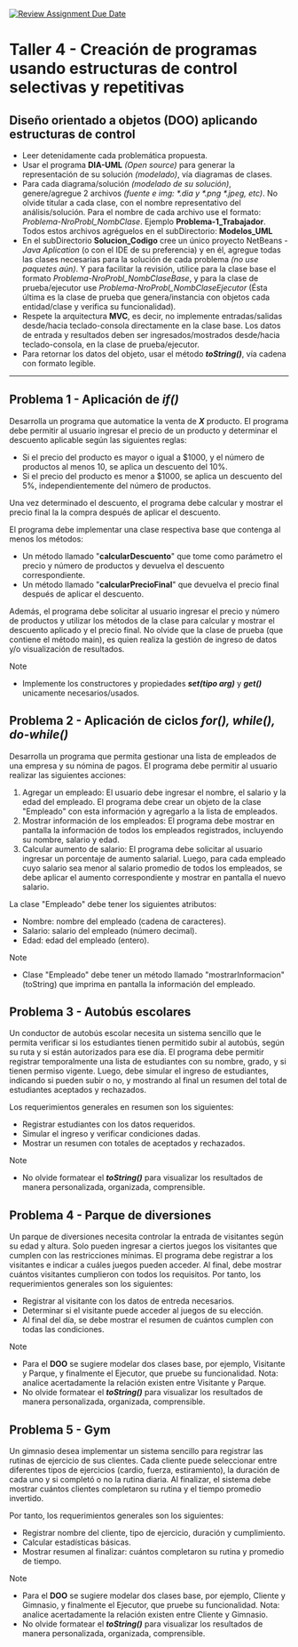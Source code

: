 [![Review Assignment Due Date](https://classroom.github.com/assets/deadline-readme-button-22041afd0340ce965d47ae6ef1cefeee28c7c493a6346c4f15d667ab976d596c.svg)](https://classroom.github.com/a/BAFVM91p)
# Taller 4 - Creación de programas usando estructuras de control selectivas y repetitivas

## Diseño orientado a objetos (DOO) aplicando estructuras de control

* Leer detenidamente cada problemática propuesta.
* Usar el programa **DIA-UML** _(Open source)_ para generar la representación de su solución _(modelado)_, vía diagramas de clases.
* Para cada diagrama/solución _(modelado de su solución)_, genere/agregue 2 archivos _(fuente e img: \*.dia y \*.png \*.jpeg, etc)_. No olvide titular a cada clase, con el nombre representativo del análisis/solución. Para el nombre de cada archivo use el formato: _Problema-NroProbl_NombClase_. Ejemplo **Problema-1_Trabajador**. Todos estos archivos agréguelos en el subDirectorio: **Modelos_UML**
* En el subDirectorio **Solucion_Codigo** cree un único proyecto NetBeans - _Java Aplication_ (o con el IDE de su preferencia) y en él, agregue todas las clases necesarias para la solución de cada problema _(no use paquetes aún)_. Y para facilitar la revisión, utilice para la clase base el formato _Problema-NroProbl_NombClaseBase_, y para la clase de prueba/ejecutor use _Problema-NroProbl_NombClaseEjecutor_ (Ésta última es la clase de prueba que genera/instancia con objetos cada entidad/clase y verifica su funcionalidad). 
* Respete la arquitectura **MVC**, es decir, no implemente entradas/salidas desde/hacia teclado-consola directamente en la clase base. Los datos de entrada y resultados deben ser ingresados/mostrados desde/hacia teclado-consola, en la clase de prueba/ejecutor.
* Para retornar los datos del objeto, usar el método _**toString()**_, vía cadena con formato legible. 

___


## Problema 1 - Aplicación de _if()_

Desarrolla un programa que automatice la venta de **_X_** producto. El programa debe permitir al usuario ingresar el precio de un producto y determinar el descuento aplicable según las siguientes reglas:

* Si el precio del producto es mayor o igual a $1000, y el número de productos al menos 10, se aplica un descuento del 10%.
* Si el precio del producto es menor a $1000, se aplica un descuento del 5%, independientemente del número de productos.

Una vez determinado el descuento, el programa debe calcular y mostrar el precio final la la compra después de aplicar el descuento.

El programa debe implementar una clase respectiva base que contenga al menos los métodos:

* Un método llamado "**calcularDescuento**" que tome como parámetro el precio y número de productos y devuelva el descuento correspondiente.
* Un método llamado "**calcularPrecioFinal**" que devuelva el precio final después de aplicar el descuento.

Además, el programa debe solicitar al usuario ingresar el precio y número de productos y utilizar los métodos de la clase para calcular y mostrar el descuento aplicado y el precio final. No olvide que la clase de prueba (que contiene el método main), es quien realiza la gestión de ingreso de datos y/o visualización de resultados.

> [!Note]
> - Implemente los constructores y propiedades _**set(tipo arg)**_ y _**get()**_ unicamente necesarios/usados.

## Problema 2 - Aplicación de ciclos _for(), while(), do-while()_

Desarrolla un programa que permita gestionar una lista de empleados de una empresa y su nómina de pagos. El programa debe permitir al usuario realizar las siguientes acciones:

1.	Agregar un empleado: El usuario debe ingresar el nombre, el salario y la edad del empleado. El programa debe crear un objeto de la clase "Empleado" con esta información y agregarlo a la lista de empleados.
2.	Mostrar información de los empleados: El programa debe mostrar en pantalla la información de todos los empleados registrados, incluyendo su nombre, salario y edad.
3.	Calcular aumento de salario: El programa debe solicitar al usuario ingresar un porcentaje de aumento salarial. Luego, para cada empleado cuyo salario sea menor al salario promedio de todos los empleados, se debe aplicar el aumento correspondiente y mostrar en pantalla el nuevo salario.

La clase "Empleado" debe tener los siguientes atributos:
- Nombre: nombre del empleado (cadena de caracteres).
- Salario: salario del empleado (número decimal).
- Edad: edad del empleado (entero).

> [!Note]
> - Clase "Empleado" debe tener un método llamado "mostrarInformacion" (toString) que imprima en pantalla la información del empleado.

## Problema 3 - Autobús escolares

Un conductor de autobús escolar necesita un sistema sencillo que le permita verificar si los estudiantes tienen permitido subir al autobús, según su ruta y si están autorizados para ese día. El programa debe permitir registrar temporalmente una lista de estudiantes con su nombre, grado, y si tienen permiso vigente. Luego, debe simular el ingreso de estudiantes, indicando si pueden subir o no, y mostrando al final un resumen del total de estudiantes aceptados y rechazados.

Los requerimientos generales en resumen son los siguientes:

-	Registrar estudiantes con los datos requeridos.  
-	Simular el ingreso y verificar condiciones dadas. 
-	Mostrar un resumen con totales de aceptados y rechazados.

> [!Note]
> - No olvide formatear el _**toString()**_ para visualizar los resultados de manera personalizada, organizada, comprensible. 

## Problema 4 - Parque de diversiones

Un parque de diversiones necesita controlar la entrada de visitantes según su edad y altura. Solo pueden ingresar a ciertos juegos los visitantes que cumplen con las restricciones mínimas. El programa debe registrar a los visitantes e indicar a cuáles juegos pueden acceder. Al final, debe mostrar cuántos visitantes cumplieron con todos los requisitos.
Por tanto, los requerimientos generales son los siguientes:
-	Registrar al visitante con los datos de entreda necesarios.
-	Determinar si el visitante puede acceder al juegos de su elección.
-	Al final del día, se debe mostrar el resumen de cuántos cumplen con todas las condiciones.

> [!Note]
> - Para el **DOO** se sugiere modelar dos clases base, por ejemplo, Visitante y Parque, y finalmente el Ejecutor, que pruebe su funcionalidad. Nota: analice acertadamente la relación existen entre Visitante y Parque.
> - No olvide formatear el _**toString()**_ para visualizar los resultados de manera personalizada, organizada, comprensible. 

## Problema 5 - Gym

Un gimnasio desea implementar un sistema sencillo para registrar las rutinas de ejercicio de sus clientes. Cada cliente puede seleccionar entre diferentes tipos de ejercicios (cardio, fuerza, estiramiento), la duración de cada uno y si completó o no la rutina diaria. Al finalizar, el sistema debe mostrar cuántos clientes completaron su rutina y el tiempo promedio invertido.

Por tanto, los requerimientos generales son los siguientes:
-	Registrar nombre del cliente, tipo de ejercicio, duración y cumplimiento.
-	Calcular estadísticas básicas.
-	Mostrar resumen al finalizar: cuántos completaron su rutina y promedio de tiempo.

> [!Note]
> - Para el **DOO** se sugiere modelar dos clases base, por ejemplo, Cliente y Gimnasio, y finalmente el Ejecutor, que pruebe su funcionalidad. Nota: analice acertadamente la relación existen entre Cliente y Gimnasio.
> - No olvide formatear el _**toString()**_ para visualizar los resultados de manera personalizada, organizada, comprensible. 
